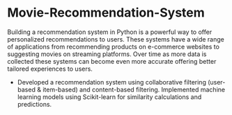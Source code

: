 # Movie-Recommendation-System

Building a recommendation system in Python is a powerful way to offer personalized recommendations to users. These systems have a wide range of applications from recommending products on e-commerce websites to suggesting movies on streaming platforms. Over time as more data is collected these systems can become even more accurate offering better tailored experiences to users.

- Developed a recommendation system using collaborative filtering (user-based & item-based) and content-based filtering. Implemented machine learning models using Scikit-learn for similarity calculations and predictions.
